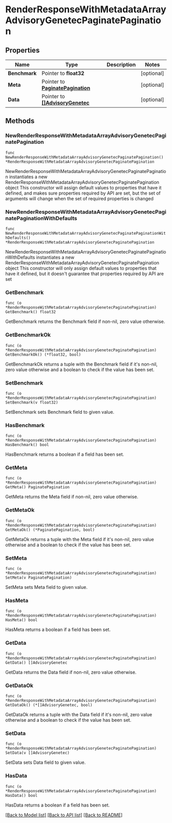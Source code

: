 # RenderResponseWithMetadataArrayAdvisoryGenetecPaginatePagination

## Properties

Name | Type | Description | Notes
------------ | ------------- | ------------- | -------------
**Benchmark** | Pointer to **float32** |  | [optional] 
**Meta** | Pointer to [**PaginatePagination**](PaginatePagination.md) |  | [optional] 
**Data** | Pointer to [**[]AdvisoryGenetec**](AdvisoryGenetec.md) |  | [optional] 

## Methods

### NewRenderResponseWithMetadataArrayAdvisoryGenetecPaginatePagination

`func NewRenderResponseWithMetadataArrayAdvisoryGenetecPaginatePagination() *RenderResponseWithMetadataArrayAdvisoryGenetecPaginatePagination`

NewRenderResponseWithMetadataArrayAdvisoryGenetecPaginatePagination instantiates a new RenderResponseWithMetadataArrayAdvisoryGenetecPaginatePagination object
This constructor will assign default values to properties that have it defined,
and makes sure properties required by API are set, but the set of arguments
will change when the set of required properties is changed

### NewRenderResponseWithMetadataArrayAdvisoryGenetecPaginatePaginationWithDefaults

`func NewRenderResponseWithMetadataArrayAdvisoryGenetecPaginatePaginationWithDefaults() *RenderResponseWithMetadataArrayAdvisoryGenetecPaginatePagination`

NewRenderResponseWithMetadataArrayAdvisoryGenetecPaginatePaginationWithDefaults instantiates a new RenderResponseWithMetadataArrayAdvisoryGenetecPaginatePagination object
This constructor will only assign default values to properties that have it defined,
but it doesn't guarantee that properties required by API are set

### GetBenchmark

`func (o *RenderResponseWithMetadataArrayAdvisoryGenetecPaginatePagination) GetBenchmark() float32`

GetBenchmark returns the Benchmark field if non-nil, zero value otherwise.

### GetBenchmarkOk

`func (o *RenderResponseWithMetadataArrayAdvisoryGenetecPaginatePagination) GetBenchmarkOk() (*float32, bool)`

GetBenchmarkOk returns a tuple with the Benchmark field if it's non-nil, zero value otherwise
and a boolean to check if the value has been set.

### SetBenchmark

`func (o *RenderResponseWithMetadataArrayAdvisoryGenetecPaginatePagination) SetBenchmark(v float32)`

SetBenchmark sets Benchmark field to given value.

### HasBenchmark

`func (o *RenderResponseWithMetadataArrayAdvisoryGenetecPaginatePagination) HasBenchmark() bool`

HasBenchmark returns a boolean if a field has been set.

### GetMeta

`func (o *RenderResponseWithMetadataArrayAdvisoryGenetecPaginatePagination) GetMeta() PaginatePagination`

GetMeta returns the Meta field if non-nil, zero value otherwise.

### GetMetaOk

`func (o *RenderResponseWithMetadataArrayAdvisoryGenetecPaginatePagination) GetMetaOk() (*PaginatePagination, bool)`

GetMetaOk returns a tuple with the Meta field if it's non-nil, zero value otherwise
and a boolean to check if the value has been set.

### SetMeta

`func (o *RenderResponseWithMetadataArrayAdvisoryGenetecPaginatePagination) SetMeta(v PaginatePagination)`

SetMeta sets Meta field to given value.

### HasMeta

`func (o *RenderResponseWithMetadataArrayAdvisoryGenetecPaginatePagination) HasMeta() bool`

HasMeta returns a boolean if a field has been set.

### GetData

`func (o *RenderResponseWithMetadataArrayAdvisoryGenetecPaginatePagination) GetData() []AdvisoryGenetec`

GetData returns the Data field if non-nil, zero value otherwise.

### GetDataOk

`func (o *RenderResponseWithMetadataArrayAdvisoryGenetecPaginatePagination) GetDataOk() (*[]AdvisoryGenetec, bool)`

GetDataOk returns a tuple with the Data field if it's non-nil, zero value otherwise
and a boolean to check if the value has been set.

### SetData

`func (o *RenderResponseWithMetadataArrayAdvisoryGenetecPaginatePagination) SetData(v []AdvisoryGenetec)`

SetData sets Data field to given value.

### HasData

`func (o *RenderResponseWithMetadataArrayAdvisoryGenetecPaginatePagination) HasData() bool`

HasData returns a boolean if a field has been set.


[[Back to Model list]](../README.md#documentation-for-models) [[Back to API list]](../README.md#documentation-for-api-endpoints) [[Back to README]](../README.md)


